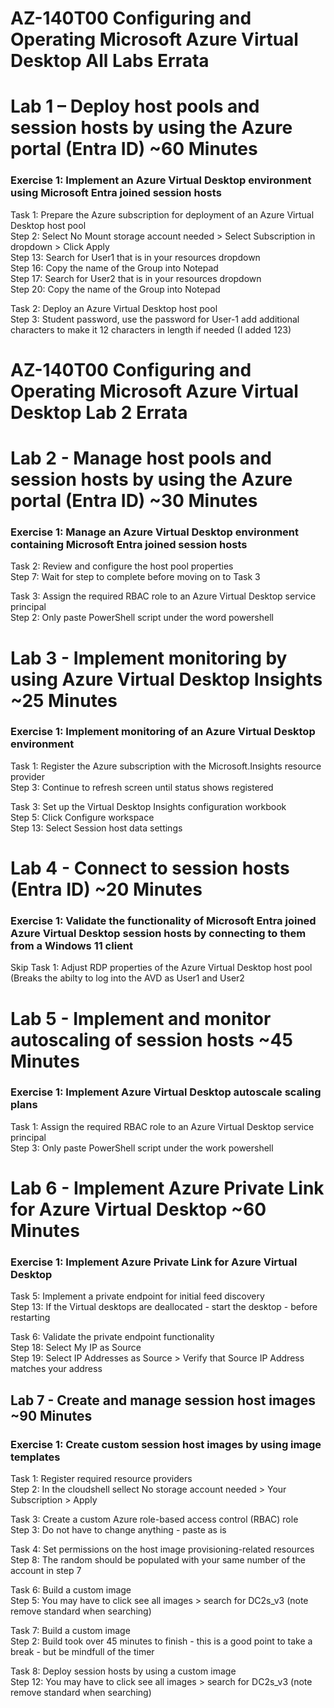 # AZ-140T00 Configuring and Operating Microsoft Azure Virtual Desktop All Labs Errata

# Lab 1 – Deploy host pools and session hosts by using the Azure portal (Entra ID) ~60 Minutes
### Exercise 1: Implement an Azure Virtual Desktop environment using Microsoft Entra joined session hosts 

Task 1: Prepare the Azure subscription for deployment of an Azure Virtual Desktop host pool <br>
Step 2: Select  No Mount storage account needed > Select Subscription in dropdown > Click Apply <br>
Step 13: Search for User1 that is in your resources dropdown <br>
Step 16: Copy the name of the Group into Notepad <br>
Step 17: Search for User2 that is in your resources dropdown <br>
Step 20: Copy the name of the Group into Notepad <br>

Task 2: Deploy an Azure Virtual Desktop host pool <br>
Step 3: Student password, use the password for User-1 add additional characters to make it 12 characters in length if needed (I added 123) <br>

# AZ-140T00 Configuring and Operating Microsoft Azure Virtual Desktop Lab 2 Errata
# Lab 2 - Manage host pools and session hosts by using the Azure portal (Entra ID) ~30 Minutes
### Exercise 1: Manage an Azure Virtual Desktop environment containing Microsoft Entra joined session hosts
Task 2: Review and configure the host pool properties <br>
Step 7: Wait for step to complete before moving on to Task 3 <br>

Task 3: Assign the required RBAC role to an Azure Virtual Desktop service principal <br>
Step 2: Only paste PowerShell script under the word powershell <br>

# Lab 3 - Implement monitoring by using Azure Virtual Desktop Insights ~25 Minutes

### Exercise 1: Implement monitoring of an Azure Virtual Desktop environment

Task 1: Register the Azure subscription with the Microsoft.Insights resource provider <br>
Step 3: Continue to refresh screen until status shows registered <br>

Task 3: Set up the Virtual Desktop Insights configuration workbook <br>
Step 5:  Click Configure workspace <br>
Step 13: Select Session host data settings <br>

# Lab 4 - Connect to session hosts (Entra ID) ~20 Minutes

### Exercise 1: Validate the functionality of Microsoft Entra joined Azure Virtual Desktop session hosts by connecting to them from a Windows 11 client

Skip Task 1: Adjust RDP properties of the Azure Virtual Desktop host pool (Breaks the abilty to log into the AVD as User1 and User2 <br>

# Lab 5 - Implement and monitor autoscaling of session hosts ~45 Minutes

### Exercise 1: Implement Azure Virtual Desktop autoscale scaling plans

Task 1: Assign the required RBAC role to an Azure Virtual Desktop service principal <br>
Step 3: Only paste PowerShell script under the work powershell <br>

# Lab 6 - Implement Azure Private Link for Azure Virtual Desktop ~60 Minutes

### Exercise 1: Implement Azure Private Link for Azure Virtual Desktop

Task 5: Implement a private endpoint for initial feed discovery <br>
Step 13: If the Virtual desktops are deallocated - start the desktop - before restarting <br>

Task 6: Validate the private endpoint functionality <br>
Step 18: Select My IP as Source <br>
Step 19: Select IP Addresses as Source > Verify that Source IP Address matches your address <br>

## Lab 7 - Create and manage session host images ~90 Minutes
### Exercise 1: Create custom session host images by using image templates
Task 1: Register required resource providers <br>
Step 2: In the cloudshell sellect No storage account needed > Your Subscription > Apply <br>

Task 3: Create a custom Azure role-based access control (RBAC) role <br>
Step 3: Do not have to change anything - paste as is <br>

Task 4: Set permissions on the host image provisioning-related resources <br>
Step 8: The random should be populated with your same number of the account in step 7 <br>

Task 6: Build a custom image <br>
Step 5: You may have to click see all images > search for DC2s_v3 (note remove standard when searching)  <br>

Task 7: Build a custom image <br>
Step 2: Build took over 45 minutes to finish - this is a good point to take a break - but be mindfull of the timer <br>

Task 8: Deploy session hosts by using a custom image <br>
Step 12: You may have to click see all images > search for DC2s_v3 (note remove standard when searching)  <br>



